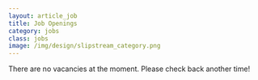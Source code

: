 ```yaml
---
layout: article_job
title: Job Openings
category: jobs
class: jobs
image: /img/design/slipstream_category.png
---
```




There are no vacancies at the moment. Please check back another time!